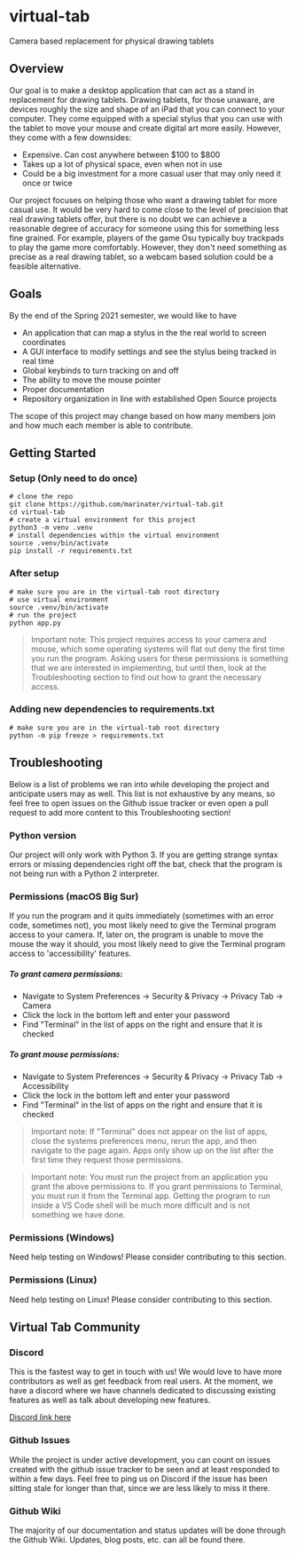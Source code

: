 # virtual-tab

Camera based replacement for physical drawing tablets

## Overview

Our goal is to make a desktop application that can act as a stand in replacement for drawing tablets. Drawing tablets, for those unaware, are devices roughly the size and shape of an iPad that you can connect to your computer. They come equipped with a special stylus that you can use with the tablet to move your mouse and create digital art more easily. However, they come with a few downsides:

- Expensive. Can cost anywhere between \$100 to \$800
- Takes up a lot of physical space, even when not in use
- Could be a big investment for a more casual user that may only need it once or twice

Our project focuses on helping those who want a drawing tablet for more casual use. It would be very hard to come close to the level of precision that real drawing tablets offer, but there is no doubt we can achieve a reasonable degree of accuracy for someone using this for something less fine grained. For example, players of the game Osu typically buy trackpads to play the game more comfortably. However, they don't need something as precise as a real drawing tablet, so a webcam based solution could be a feasible alternative.

## Goals

By the end of the Spring 2021 semester, we would like to have

- An application that can map a stylus in the the real world to screen coordinates
- A GUI interface to modify settings and see the stylus being tracked in real time
- Global keybinds to turn tracking on and off
- The ability to move the mouse pointer
- Proper documentation
- Repository organization in line with established Open Source projects

The scope of this project may change based on how many members join and how much each member is able to contribute.

## Getting Started

### Setup (Only need to do once)

```shell
# clone the repo
git clone https://github.com/marinater/virtual-tab.git
cd virtual-tab
# create a virtual environment for this project
python3 -m venv .venv
# install dependencies within the virtual environment
source .venv/bin/activate
pip install -r requirements.txt
```

### After setup

```shell
# make sure you are in the virtual-tab root directory
# use virtual environment
source .venv/bin/activate
# run the project
python app.py
```



> Important note: This project requires access to your camera and mouse, which some operating systems will flat out deny the first time you run the program. Asking users for these permissions is something that we are interested in implementing, but until then, look at the Troubleshooting section to find out how to grant the necessary access.

### Adding new dependencies to requirements.txt

```shell
# make sure you are in the virtual-tab root directory
python -m pip freeze > requirements.txt
```

## Troubleshooting

Below is a list of problems we ran into while developing the project and anticipate users may as well. This list is not exhaustive by any means, so feel free to open issues on the Github issue tracker or even open a pull request to add more content to this Troubleshooting section!

### Python version

Our project will only work with Python 3. If you are getting strange syntax errors or missing dependencies right off the bat, check that the program is not being run with a Python 2 interpreter.

### Permissions (macOS Big Sur)

If you run the program and it quits immediately (sometimes with an error code, sometimes not), you most likely need to give the Terminal program access to your camera. If, later on, the program is unable to move the mouse the way it should, you most likely need to give the Terminal program access to 'accessibility' features.

##### To grant camera permissions:

- Navigate to System Preferences -> Security & Privacy -> Privacy Tab -> Camera
- Click the lock in the bottom left and enter your password
- Find "Terminal" in the list of apps on the right and ensure that it is checked

##### To grant mouse permissions:

- Navigate to System Preferences -> Security & Privacy -> Privacy Tab -> Accessibility
- Click the lock in the bottom left and enter your password
- Find "Terminal" in the list of apps on the right and ensure that it is checked

> Important note: If "Terminal" does not appear on the list of apps, close the systems preferences menu, rerun the app, and then navigate to the page again. Apps only show up on the list after the first time they request those permissions.

> Important note: You must run the project from an application you grant the above permissions to. If you grant permissions to Terminal, you must run it from the Terminal app. Getting the program to run inside a VS Code shell will be much more difficult and is not something we have done.

### Permissions (Windows)

Need help testing on Windows! Please consider contributing to this section.

### Permissions (Linux)

Need help testing on Linux! Please consider contributing to this section.

## Virtual Tab Community

### Discord

This is the fastest way to get in touch with us! We would love to have more contributors as well as get feedback from real users. At the moment, we have a discord where we have channels dedicated to discussing existing features as well as talk about developing new features.

[Discord link here](https://discord.gg/yxhUZuAShH)

### Github Issues

While the project is under active development, you can count on issues created with the github issue tracker to be seen and at least responded to within a few days. Feel free to ping us on Discord if the issue has been sitting stale for longer than that, since we are less likely to miss it there.

### Github Wiki

The majority of our documentation and status updates will be done through the Github Wiki. Updates, blog posts, etc. can all be found there.
